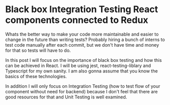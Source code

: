 # Black box Integration Testing React components connected to Redux

Whats the better way to make your code more maintainable and easier to change in the future than writing tests?
Probably hiring a bunch of interns to test code manually after each commit, but we don't have time and money for that so tests will have to do.

In this post I will focus on the importance of black box testing and how this can be achieved  in React.
I will be using jest, react-testing-liblary and Typescript for my own sanity. I am also gonna assume that you know the basics of these technologies.

In addition I will only focus on Integration Testing (how to test flow of your component without need for backend) because I don't feel that there are good resources for that and Unit Testing is well examined.

#
